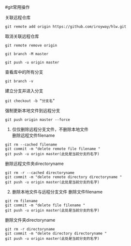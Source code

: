#git常用操作

关联远程仓库

<!-- <table><tr><td bgcolor=Black><font color=White>git remote add origin https://github.com/iroyway/hlw.git</font></td></tr></table> 
代码颜色-->

```
git remote add origin https://github.com/iroyway/hlw.git
```
	
取消关联远程仓库
```
git remote remove origin
```

```
git branch -M master
```

```
git push -u origin master
```

查看库中的所有分支
```
git branch -v
```
建立分支并进入分支
```
git checkout -b “分支名”
```
强制更新本地文件到远程分支
```
git push origin master --force
```
1. 仅仅删除远程分支文件，不删除本地文件  
删除远程文件filename  
```
git rm --cached filename
git commit -m "delete remote file filename "
git push -u origin master(此处是当前分支的名字)
```
删除远程文件夹directoryname 
```
git rm -r --cached directoryname
git commit -m "delete remote directory directoryname "
git push -u origin master(此处是当前分支的名字)
```
2. 删除本地文件与远程分支文件
删除文件filename
```
git rm filename
git commit -m "delete file filename "
git push -u origin master(此处是当前分支的名字)
```
删除文件夹directoryname
```
git rm -r directoryname
git commit -m "delete directory directoryname "
git push -u origin master(此处是当前分支的名字)
```